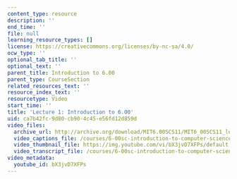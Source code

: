 ```yaml
---
content_type: resource
description: ''
end_time: ''
file: null
learning_resource_types: []
license: https://creativecommons.org/licenses/by-nc-sa/4.0/
ocw_type: ''
optional_tab_title: ''
optional_text: ''
parent_title: Introduction to 6.00
parent_type: CourseSection
related_resources_text: ''
resource_index_text: ''
resourcetype: Video
start_time: ''
title: 'Lecture 1: Introduction to 6.00'
uid: ca7b42fc-9d80-cb90-4c45-e56fd12d859d
video_files:
  archive_url: http://archive.org/download/MIT6.00SCS11/MIT6_00SCS11_lec01_300k.mp4
  video_captions_file: /courses/6-00sc-introduction-to-computer-science-and-programming-spring-2011/95da6e78ba905b66b7310f0b5f4e176f_bX3jvD7XFPs.vtt
  video_thumbnail_file: https://img.youtube.com/vi/bX3jvD7XFPs/default.jpg
  video_transcript_file: /courses/6-00sc-introduction-to-computer-science-and-programming-spring-2011/9d1246ec39e99aba1fb3d62f945f0157_bX3jvD7XFPs.pdf
video_metadata:
  youtube_id: bX3jvD7XFPs
---
```

